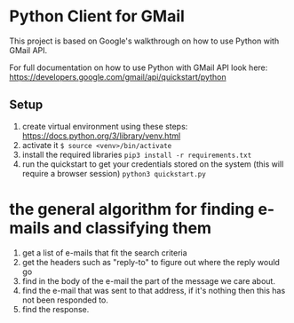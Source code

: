 # Python Client for GMail

This project is based on Google's walkthrough on how to use Python with GMail API.

For full documentation on how to use Python with GMail API look here:
https://developers.google.com/gmail/api/quickstart/python

## Setup
1. create virtual environment using these steps: https://docs.python.org/3/library/venv.html
1. activate it `$ source <venv>/bin/activate`
1. install the required libraries `pip3 install -r requirements.txt`
1. run the quickstart to get your credentials stored on the system (this will require a browser session) `python3 quickstart.py`


# the general algorithm for finding e-mails and classifying them
1. get a list of e-mails that fit the search criteria
1. get the headers such as "reply-to" to figure out where the reply would go
1. find in the body of the e-mail the part of the message we care about.
1. find the e-mail that was sent to that address, if it's nothing then this has not been responded to.
1. find the response.